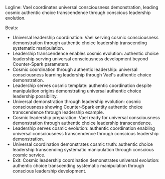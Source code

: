 ﻿---
series: 3
novella: 3
file: S3N3_CH10
type: chapter
pov: Vael
setting: Universal coordination center - cosmic leadership
word_target_min: 1201
word_target_max: 2299
status: outline
---
Logline: Vael coordinates universal consciousness demonstration, leading cosmic authentic choice transcendence through conscious leadership evolution.

Beats:
- Universal leadership coordination: Vael serving cosmic consciousness demonstration through authentic choice leadership transcending systematic manipulation.
- Leadership transcendence enables cosmic evolution: authentic choice leadership serving universal consciousness development beyond Counter-Spark parameters.
- Cosmic coordination through authentic leadership: universal consciousness learning leadership through Vael's authentic choice demonstration.
- Leadership serves cosmic template: authentic coordination despite manipulation origins demonstrating universal authentic choice leadership possibility.
- Universal demonstration through leadership evolution: cosmic consciousness showing Counter-Spark entity authentic choice transcendence through leadership example.
- Cosmic leadership preparation: Vael ready for universal consciousness demonstration through authentic choice leadership transcendence.
- Leadership serves cosmic evolution: authentic coordination enabling universal consciousness transcendence through conscious leadership demonstration.
- Universal coordination demonstrates cosmic truth: authentic choice leadership transcending systematic manipulation through conscious cosmic service.
- Exit: Cosmic leadership coordination demonstrates universal evolution: authentic choice transcending systematic manipulation through conscious leadership development.